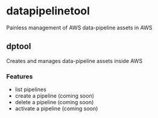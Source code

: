 # datapipelinetool

Painless management of AWS data-pipeline assets in AWS

## dptool

Creates and manages data-pipeline assets inside AWS

### Features

- list pipelines
- create a pipeline (coming soon)
- delete a pipeline (coming soon)
- activate a pipeline (coming soon)
